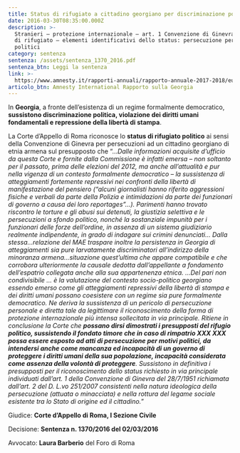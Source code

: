```yaml
---
title: Status di rifugiato a cittadino georgiano per discriminazione politica
date: 2016-03-30T08:35:00.000Z
description: >-
  Stranieri – protezione internazionale – art. 1 Convenzione di Ginevra: status
  di rifugiato – elementi identificativi dello status: persecuzione per motivi
  politici
category: sentenza
sentenza: /assets/sentenza_1370_2016.pdf
sentenza_btn: Leggi la sentenza
link: >-
  https://www.amnesty.it/rapporti-annuali/rapporto-annuale-2017-2018/europa/georgia/
articolo_btn: Amnesty International Rapporto sulla Georgia
---
```

In **Georgia**, a fronte dell’esistenza di un regime formalmente democratico, **sussistono discriminazione politica, violazione dei diritti umani fondamentali e repressione della libertà di stampa**.

La Corte d’Appello di Roma riconosce lo **status di rifugiato politico** ai sensi della Convenzione di Ginevra per persecuzioni ad un cittadino georgiano di etnia armena sul presupposto che “…_Dalle informazioni acquisite d’ufficio da questa Corte e fornite dalla Commissione è infatti emersa – non soltanto per il passato, prima delle elezioni del 2012, ma anche all’attualità e pur nella vigenza di un contesto formalmente democratico – la sussistenza di atteggiamenti fortemente repressivi nei confronti della libertà di manifestazione del pensiero (“alcuni giornalisti hanno riferito aggressioni fisiche e verbali da parte della Polizia e intimidazioni da parte dei funzionari di governo a causa dei loro reportages”…). Parimenti hanno trovato riscontro le torture e gli abusi sui detenuti, la giustizia selettiva e le persecuzioni a sfondo politico, nonché la sostanziale impunità per i funzionari delle forze dell’ordine, in assenza di un sistema giudiziario realmente indipendente, in grado di indagare sui crimini denunciati… Dalla stessa…relazione del MAE traspare inoltre la persistenza in Georgia di atteggiamenti sia pure larvatamente discriminatori all’indirizzo della minoranza armena…situazione quest’ultima che appare compatibile e che corrobora ulteriormente la causale dedotta dall’appellante a fondamento dell’espatrio collegata anche alla sua appartenenza etnica. …Del pari non condivisibile … è la valutazione del contesto socio-politico georgiano essendo emerso come gli atteggiamenti repressivi della libertà di stampa e dei diritti umani possano coesistere con un regime sia pure formalmente democratico. Ne deriva la sussistenza di un pericolo di persecuzione personale e diretta tale da legittimare il riconoscimento della forma di protezione internazionale più intensa sollecitata in via principale. Ritiene in conclusione la Corte che **possano dirsi dimostrati i presupposti del rifugio politico, sussistendo il fondato timore che in caso di rimpatrio XXX XXX possa essere esposto ad atti di persecuzione per motivi politici, da intendersi anche come mancanza ed incapacità di un governo di proteggere i diritti umani della sua popolazione, incapacità considerata come assenza della volontà di proteggere**. Sussistono in definitiva i presupposti per il riconoscimento dello status richiesto in via principale individuati dall’art. 1 della Convenzione di Ginevra del 28/7/1951 richiamata dall’art. 2 del D. L.vo 251/2007 consistenti nella natura ideologica della persecuzione (attuata o minacciata) e nella rottura del legame sociale esistente tra lo Stato di origine ed il cittadino._”

Giudice: **Corte d’Appello di Roma, I Sezione Civile** 

Decisione: **Sentenza n. 1370/2016 del 02/03/2016**

Avvocato: **Laura Barberio** del Foro di Roma
